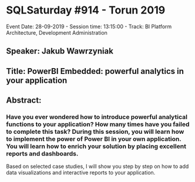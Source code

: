 # SQLSaturday #914 - Torun 2019
Event Date: 28-09-2019 - Session time: 13:15:00 - Track: BI Platform Architecture, Development  Administration
## Speaker: Jakub Wawrzyniak
## Title: PowerBI Embedded: powerful analytics in your application
## Abstract:
### Have you ever wondered how to introduce powerful analytical functions to your application? How many times have you failed to complete this task? During this session, you will learn how to implement the power of Power BI in your own application. You will learn how to enrich your solution by placing excellent reports and dashboards.

Based on selected case studies, I will show you step by step on how to add data visualizations and interactive reports to your application.

